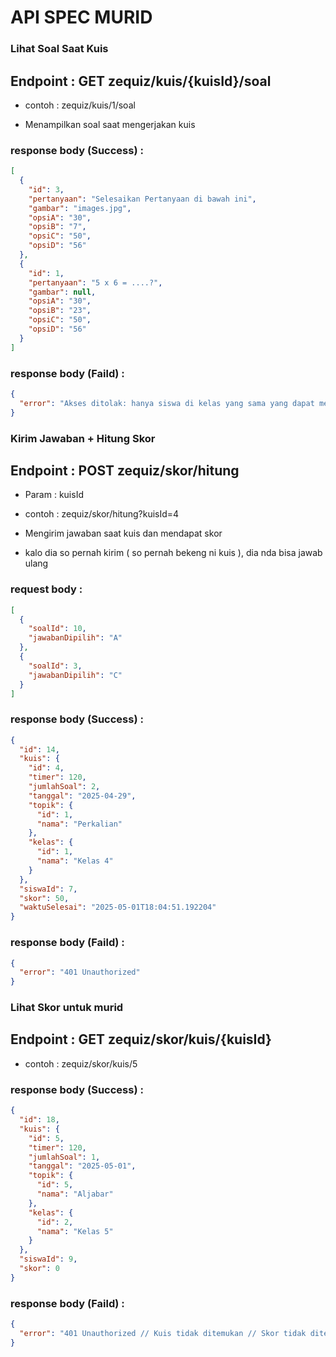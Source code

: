 # API SPEC MURID

### Lihat Soal Saat Kuis

## Endpoint : GET zequiz/kuis/{kuisId}/soal

- contoh : zequiz/kuis/1/soal

- Menampilkan soal saat mengerjakan kuis


### response body (Success) :
```json
[
  {
    "id": 3,
    "pertanyaan": "Selesaikan Pertanyaan di bawah ini",
    "gambar": "images.jpg",
    "opsiA": "30",
    "opsiB": "7",
    "opsiC": "50",
    "opsiD": "56"
  },
  {
    "id": 1,
    "pertanyaan": "5 x 6 = ....?",
    "gambar": null,
    "opsiA": "30",
    "opsiB": "23",
    "opsiC": "50",
    "opsiD": "56"
  }
]
```

### response body (Faild) :
```json
{
  "error": "Akses ditolak: hanya siswa di kelas yang sama yang dapat mengerjakan kuis ini"
}
```


### Kirim Jawaban + Hitung Skor

## Endpoint : POST zequiz/skor/hitung
- Param :
    kuisId

- contoh : zequiz/skor/hitung?kuisId=4

- Mengirim jawaban saat kuis dan mendapat skor

- kalo dia so pernah kirim ( so pernah bekeng ni kuis ), dia nda bisa jawab ulang


### request body :
```json
[
  {
    "soalId": 10,
    "jawabanDipilih": "A"
  },
  {
    "soalId": 3,
    "jawabanDipilih": "C"
  }
]
```

### response body (Success) :
```json
{
  "id": 14,
  "kuis": {
    "id": 4,
    "timer": 120,
    "jumlahSoal": 2,
    "tanggal": "2025-04-29",
    "topik": {
      "id": 1,
      "nama": "Perkalian"
    },
    "kelas": {
      "id": 1,
      "nama": "Kelas 4"
    }
  },
  "siswaId": 7,
  "skor": 50,
  "waktuSelesai": "2025-05-01T18:04:51.192204"
}
```

### response body (Faild) :
```json
{
  "error": "401 Unauthorized"
}
```

### Lihat Skor untuk murid

## Endpoint : GET zequiz/skor/kuis/{kuisId}

- contoh : zequiz/skor/kuis/5


### response body (Success) :
```json
{
  "id": 18,
  "kuis": {
    "id": 5,
    "timer": 120,
    "jumlahSoal": 1,
    "tanggal": "2025-05-01",
    "topik": {
      "id": 5,
      "nama": "Aljabar"
    },
    "kelas": {
      "id": 2,
      "nama": "Kelas 5"
    }
  },
  "siswaId": 9,
  "skor": 0
}
```

### response body (Faild) :
```json
{
  "error": "401 Unauthorized // Kuis tidak ditemukan // Skor tidak ditemukan"
}
```